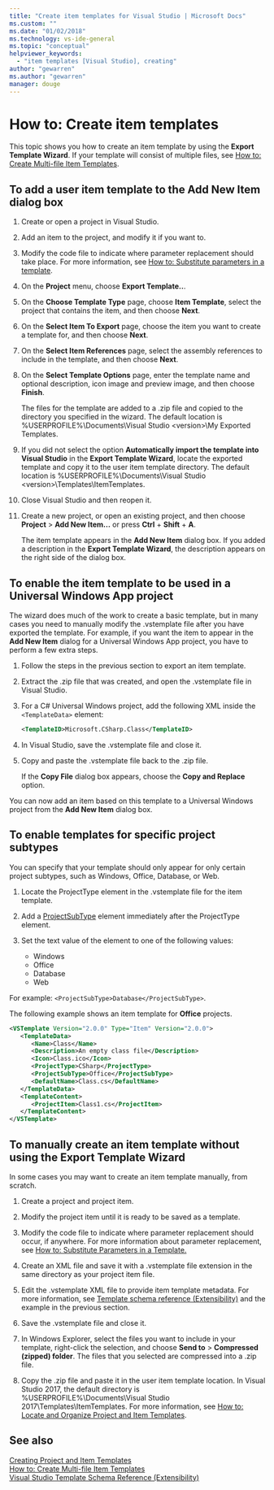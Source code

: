 ```yaml
---
title: "Create item templates for Visual Studio | Microsoft Docs"
ms.custom: ""
ms.date: "01/02/2018"
ms.technology: vs-ide-general
ms.topic: "conceptual"
helpviewer_keywords: 
  - "item templates [Visual Studio], creating"
author: "gewarren"
ms.author: "gewarren"
manager: douge
---
```

# How to: Create item templates

This topic shows you how to create an item template by using the **Export Template Wizard**. If your template will consist of multiple files, see [How to: Create Multi-file Item Templates](../ide/how-to-create-multi-file-item-templates.md).

## To add a user item template to the Add New Item dialog box

1. Create or open a project in Visual Studio.

1. Add an item to the project, and modify it if you want to.

1. Modify the code file to indicate where parameter replacement should take place. For more information, see [How to: Substitute parameters in a template](../ide/how-to-substitute-parameters-in-a-template.md).

1. On the **Project** menu, choose **Export Template..**.

1. On the **Choose Template Type** page, choose **Item Template**, select the project that contains the item, and then choose **Next**.

1. On the **Select Item To Export** page, choose the item you want to create a template for, and then choose **Next**.

1. On the **Select Item References** page, select the assembly references to include in the template, and then choose **Next**.

1. On the **Select Template Options** page, enter the template name and optional description, icon image and preview image, and then choose **Finish**.

    The files for the template are added to a .zip file and copied to the directory you specified in the wizard. The default location is %USERPROFILE%\Documents\Visual Studio \<version\>\My Exported Templates.

1. If you did not select the option **Automatically import the template into Visual Studio** in the **Export Template Wizard**, locate the exported template and copy it to the user item template directory. The default location is %USERPROFILE%\Documents\Visual Studio \<version\>\Templates\ItemTemplates.

1. Close Visual Studio and then reopen it.

1. Create a new project, or open an existing project, and then choose **Project** > **Add New Item...** or press **Ctrl** + **Shift** + **A**.

   The item template appears in the **Add New Item** dialog box. If you added a description in the **Export Template Wizard**, the description appears on the right side of the dialog box.

## To enable the item template to be used in a Universal Windows App project

The wizard does much of the work to create a basic template, but in many cases you need to manually modify the .vstemplate file after you have exported the template. For example, if you want the item to appear in the **Add New Item** dialog for a Universal Windows App project, you have to perform a few extra steps.

1. Follow the steps in the previous section to export an item template.

1. Extract the .zip file that was created, and open the .vstemplate file in Visual Studio.

1. For a C# Universal Windows project, add the following XML inside the `<TemplateData>` element:

   ```xml
   <TemplateID>Microsoft.CSharp.Class</TemplateID>
   ```

1. In Visual Studio, save the .vstemplate file and close it.

1. Copy and paste the .vstemplate file back to the .zip file.

     If the **Copy File** dialog box appears, choose the **Copy and Replace** option.

You can now add an item based on this template to a Universal Windows project from the **Add New Item** dialog box.

## To enable templates for specific project subtypes

You can specify that your template should only appear for only certain project subtypes, such as Windows, Office, Database, or Web.

1. Locate the ProjectType element in the .vstemplate file for the item template.

1. Add a [ProjectSubType](../extensibility/projectsubtype-element-visual-studio-templates.md) element immediately after the ProjectType element.

1. Set the text value of the element to one of the following values:

    - Windows
    - Office
    - Database
    - Web

For example: `<ProjectSubType>Database</ProjectSubType>`.

The following example shows an item template for **Office** projects.

```xml
<VSTemplate Version="2.0.0" Type="Item" Version="2.0.0">
   <TemplateData>
      <Name>Class</Name>
      <Description>An empty class file</Description>
      <Icon>Class.ico</Icon>
      <ProjectType>CSharp</ProjectType>
      <ProjectSubType>Office</ProjectSubType>
      <DefaultName>Class.cs</DefaultName>
   </TemplateData>
   <TemplateContent>
      <ProjectItem>Class1.cs</ProjectItem>
   </TemplateContent>
</VSTemplate>
```

## To manually create an item template without using the Export Template Wizard

In some cases you may want to create an item template manually, from scratch.

1. Create a project and project item.

1. Modify the project item until it is ready to be saved as a template.

1. Modify the code file to indicate where parameter replacement should occur, if anywhere. For more information about parameter replacement, see [How to: Substitute Parameters in a Template.](../ide/how-to-substitute-parameters-in-a-template.md)

1. Create an XML file and save it with a .vstemplate file extension in the same directory as your project item file.

1. Edit the .vstemplate XML file to provide item template metadata. For more information, see [Template schema reference (Extensibility)](../extensibility/visual-studio-template-schema-reference.md) and the example in the previous section.

1. Save the .vstemplate file and close it.

1. In Windows Explorer, select the files you want to include in your template, right-click the selection, and choose **Send to** > **Compressed (zipped) folder**. The files that you selected are compressed into a .zip file.

1. Copy the .zip file and paste it in the user item template location. In Visual Studio 2017, the default directory is %USERPROFILE%\Documents\Visual Studio 2017\Templates\ItemTemplates. For more information, see [How to: Locate and Organize Project and Item Templates](../ide/how-to-locate-and-organize-project-and-item-templates.md).

## See also

[Creating Project and Item Templates](../ide/creating-project-and-item-templates.md)  
[How to: Create Multi-file Item Templates](../ide/how-to-create-multi-file-item-templates.md)  
[Visual Studio Template Schema Reference (Extensibility)](../extensibility/visual-studio-template-schema-reference.md)
